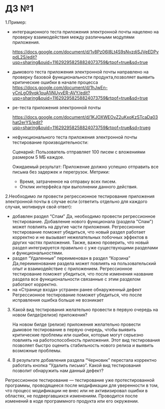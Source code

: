 # ДЗ №1
 1.Пример:
- интеграционного теста приложения электронной почты
  нацелено на проверку взаимодействия между различными модулями
  приложения.
 
  https://docs.google.com/document/d/1v8Pz06I8Lt4S9sNvzdjSJVeEDPvpdL2S/edit?usp=sharing&ouid=116292958258824073759&rtpof=true&sd=true
- дымового теста приложения электронной почты
  направлено на проверку базовой функциональности продукта,позволяет выявить критические
  ошибки в начале процесса
  https://docs.google.com/document/d/1hJwEn-yCnLgO9vqk1ouA1iNUyvER-AVY/edit?usp=sharing&ouid=116292958258824073759&rtpof=true&sd=true

- ре-теста приложения электронной почты

  https://docs.google.com/document/d/1KJOXWEOvZ2uKxoKzSTcaDa03hat2erYS/edit?usp=sharing&ouid=116292958258824073759&rtpof=true&sd=trueg

- нефункционального теста приложения электронной почты
  тестирование производительности:
  
  Сценарий: Пользователь отправляет 100 писем с вложениями размером 5 МБ каждое.
  
  Ожидаемый результат: Приложение должно успешно отправить все письма без задержек и перегрузок.
  Метрики:
    - Время, затраченное на отправку всех писем.
    - Отклик интерфейса при выполнении данного действия.


2.Необходимо ли провести регрессионное тестирование приложения электронной почты в случае если (ответить отдельно для каждого случая, мотивируя свой ответ):
- добавлен раздел “Спам”
  Да, необходимо провести регрессионное тестирование.
  Добавление нового функционала (раздела "Спам") может повлиять на другие части приложения. 
  Регрессионное тестирование поможет убедиться, что новый раздел работает корректно и не вызывает 
  нежелательных побочных эффектов в других частях приложения. Также, важно проверить, 
  что новый раздел интегрируется правильно с уже существующими разделами и функциональностями.
- раздел “Удаленные” переименован в раздел “Корзина”
  Да,переименование раздела может повлиять на пользовательский опыт и взаимодействие с приложением. 
  Регрессионное тестирование поможет убедиться, что после изменения название раздела все функциональности 
  связанные с этим разделом работают корректно.  
- на «Странице входа» устранен ранее обнаруженный дефект
  Регрессионное тестирование поможет убедиться, что после исправления ошибка больше не возникает 
  
3. Какой вид тестирования желательно провести в первую очередь на новом билде(релизе) приложения?
   
   На новом билде (релизе) приложения желательно провести дымовое тестирование в первую очередь, 
чтобы выявить критические проблемы или ошибки, которые могут серьезно повлиять на работоспособность приложения. 
Этот вид тестирования позволяет быстро оценить стабильность нового релиза и выявить возможные проблемы. 

4.  В результате добавления раздела “Черновик” перестала корректно работать кнопка “Удалить письмо”. 
 Какой вид тестирования позволит обнаружить нам данный дефект?

Регрессионное тестирование — тестирование уже протестированной
программы, проводящееся после модификации для уверенности в том, что
процесс модификации не внес или не активизировал ошибки в областях,
не подвергавшихся изменениям. Проводится после изменений в коде
программного продукта или его окружении.